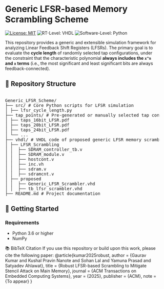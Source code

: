 # Generic LFSR-based Memory Scrambling Scheme
[![License: MIT](https://img.shields.io/badge/license-MIT-green.svg)](https://opensource.org/licenses/MIT)
![RT-Level: VHDL](https://img.shields.io/badge/RT--Level-VHDL-8877cc.svg)
![Software-Level: Python](https://img.shields.io/badge/Software--Level-Python-3776AB.svg)

This repository provides a generic and extensible simulation framework for analyzing Linear Feedback Shift Registers (LFSRs). The primary goal is to evaluate the **cycle length** of randomly selected tap configurations, under the constraint that the characteristic polynomial **always includes the `x^n` and `x` terms** (i.e., the most significant and least significant bits are always feedback-connected).

## 📁 Repository Structure
<pre>  
Generic_LFSR_Scheme/
├── src/ # Core Python scripts for LFSR simulation
│ ├── lfsr_cycle_length.py
├── tap_points/ # Pre-generated or manually selected tap configurations
│ ├── taps_16bit_LFSR.pdf
│ ├── taps_20bit_LFSR.pdf
│ ├── taps_24bit_LFSR.pdf
│ └── ...
├── vhdl/ # VHDL code of proposed generic LFSR memory scrambler
│ ├── LFSR_Scrambling
│ │  ├── SDRAM_controller_tb.v
│ │  ├── SDRAM_module.v
│ │  ├── hostcont.v
│ │  ├── inc.vh
│ │  ├── sdram.v
│ │  ├── sdramcnt.v
│ ├── proposed  
│ │  ├── Generic_LFSR_Scrambler.vhd
│ │  ├── tb_lfsr_scrambler.vhd
├── README.md # Project documentation
</pre>  

## 🚀 Getting Started

### Requirements

- Python 3.6 or higher
- NumPy

📚 BibTeX Citation
If you use this repository or build upon this work, please cite the following paper:
@article{kumar2025robust,
  author    = {Gaurav Kumar and Kushal Pravin Nanote and Sohan Lal and Yamuna Prasad and Satyadev Ahlawat},
  title     = {Robust LFSR-based Scrambling to Mitigate Stencil Attack on Main Memory},
  journal   = {ACM Transactions on Embedded Computing Systems},
  year      = {2025},
  publisher = {ACM},
  note      = {To appear}
}
